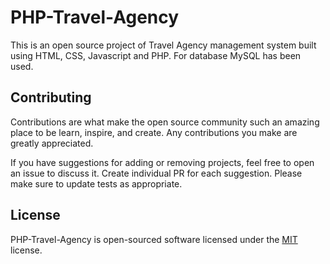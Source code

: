 # PHP-Travel-Agency

This is an open source project of Travel Agency management system built using HTML, CSS, Javascript and PHP. For database MySQL has been used.

## Contributing
Contributions are what make the open source community such an amazing place to be learn, inspire, and create. Any contributions you make are greatly appreciated.

If you have suggestions for adding or removing projects, feel free to open an issue to discuss it.
Create individual PR for each suggestion.
Please make sure to update tests as appropriate.

## License
PHP-Travel-Agency is open-sourced software licensed under the [MIT](https://choosealicense.com/licenses/mit/) license.
